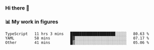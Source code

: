 ### Hi there 👋

### 📊 My work in figures

<!--START_SECTION:waka-->

```text
TypeScript   11 hrs 3 mins   ████████████████████░░░░░   80.63 %
YAML         58 mins         █▓░░░░░░░░░░░░░░░░░░░░░░░   07.17 %
Other        41 mins         █▒░░░░░░░░░░░░░░░░░░░░░░░   05.06 %
```

<!--END_SECTION:waka-->
